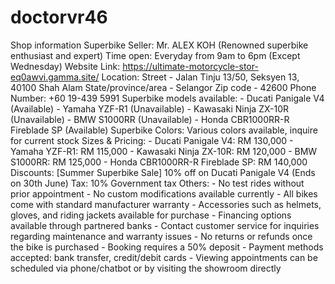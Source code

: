 # doctorvr46
Shop information Superbike Seller: Mr. ALEX KOH (Renowned superbike enthusiast and expert) 
Time open: Everyday from 9am to 6pm (Except Wednesday)
Website Link: https://ultimate-motorcycle-stor-eq0awvi.gamma.site/
Location: Street - Jalan Tinju 13/50, Seksyen 13, 40100 Shah Alam State/province/area - 
Selangor Zip code - 42600
Phone Number: +60 19-439 5991 
Superbike models available: - Ducati Panigale V4 (Available) - Yamaha YZF-R1 (Unavailable) - Kawasaki Ninja ZX-10R (Unavailable) - BMW S1000RR (Unavailable) - Honda CBR1000RR-R Fireblade SP (Available) Superbike Colors: Various colors available, inquire for current stock Sizes & Pricing: - Ducati Panigale V4: RM 130,000 - Yamaha YZF-R1: RM 115,000 - 
Kawasaki Ninja ZX-10R: RM 120,000 - BMW S1000RR: RM 125,000 - Honda CBR1000RR-R Fireblade SP: RM 140,000 
Discounts: [Summer Superbike Sale] 10% off on Ducati Panigale V4 (Ends on 30th June)
Tax: 10% Government tax Others: - No test rides without prior appointment -
No custom modifications available currently -
All bikes come with standard manufacturer warranty -
Accessories such as helmets, gloves, and riding jackets available for purchase - 
Financing options available through partnered banks - 
Contact customer service for inquiries regarding maintenance and warranty issues -
No returns or refunds once the bike is purchased -
Booking requires a 50% deposit - 
Payment methods accepted: bank transfer, credit/debit cards -
Viewing appointments can be scheduled via phone/chatbot or by visiting the showroom directly



